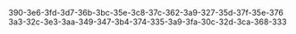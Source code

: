 390-3e6-3fd-3d7-36b-3bc-35e-3c8-37c-362-3a9-327-35d-37f-35e-376
3a3-32c-3e3-3aa-349-347-3b4-374-335-3a9-3fa-30c-32d-3ca-368-333
